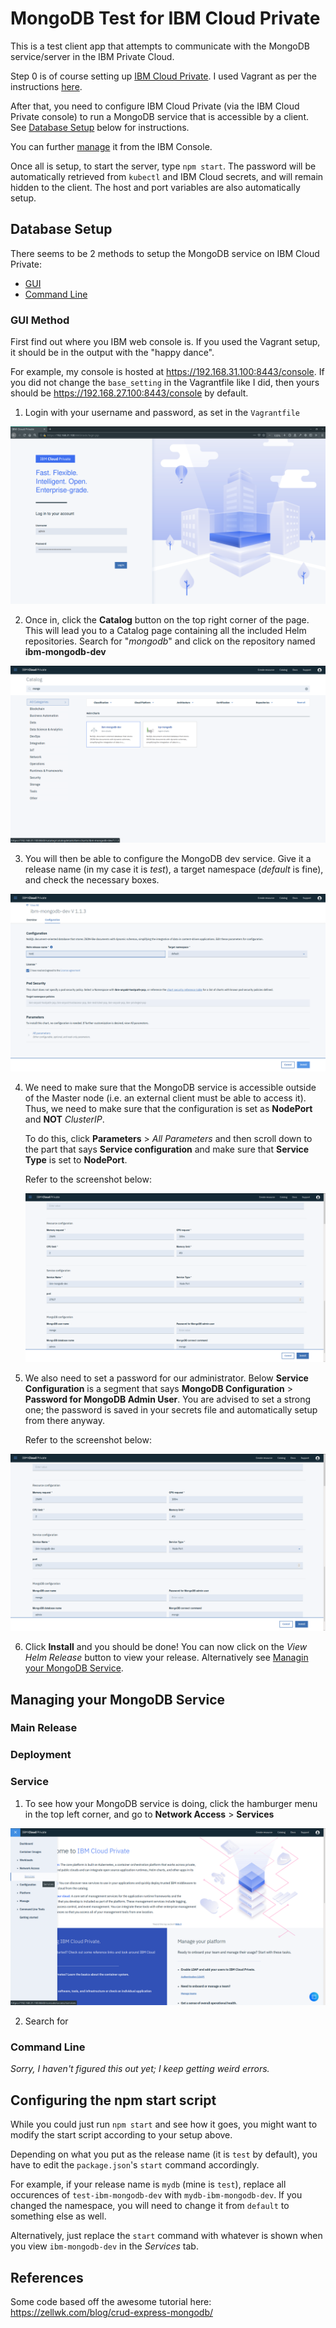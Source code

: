 # MongoDB Test for IBM Cloud Private

This is a test client app that attempts to communicate with the MongoDB service/server in the IBM Private Cloud.

Step 0 is of course setting up [IBM Cloud Private](https://www.ibm.com/support/knowledgecenter/en/SSBS6K_1.2.0/kc_welcome_containers.html). I used Vagrant as per the instructions [here](https://github.com/IBM/deploy-ibm-cloud-private/blob/master/docs/deploy-vagrant.md).

After that, you need to configure IBM Cloud Private (via the IBM Cloud Private console) to run a MongoDB service that is accessible by a client. See [Database Setup](#database-setup) below for instructions.

You can further [manage](#managing-your-mongodb-service) it from the IBM Console.

Once all is setup, to start the server, type `npm start`. The password will be automatically retrieved from `kubectl` and IBM Cloud secrets, and will remain hidden to the client. The host and port variables are also automatically setup.

## Database Setup

There seems to be 2 methods to setup the MongoDB service on IBM Cloud Private:
 - [GUI](#gui-method)
 - [Command Line](#command-line)

### GUI Method
First find out where you IBM web console is. If you used the Vagrant setup, it should be in the output with the "happy dance".

For example, my console is hosted at https://192.168.31.100:8443/console. If you did not change the `base_setting` in the Vagrantfile like I did, then yours should be https://192.168.27.100:8443/console by default.

1. Login with your username and password, as set in the `Vagrantfile`

![Login Screen](screenshots/setup1.png)

2. Once in, click the **Catalog** button on the top right corner of the page. This will lead you to a Catalog page containing all the included Helm repositories. Search for "*mongodb*" and click on the repository named **ibm-mongodb-dev**

![Catalog](screenshots/setup2.png)

3. You will then be able to configure the MongoDB dev service. Give it a release name (in my case it is *test*), a target namespace (*default* is fine), and check the necessary boxes.

![MongoDB Service Setup](screenshots/setup3.png)

4. We need to make sure that the MongoDB service is accessible outside of the Master node (i.e. an external client must be able to access it). Thus, we need to make sure that the configuration is set as **NodePort** and **NOT** *ClusterIP*.

	To do this, click **Parameters** > *All Parameters* and then scroll down to the part that says **Service configuration** and make sure that **Service Type** is set to **NodePort**.

	Refer to the screenshot below:

	![Service configuration](screenshots/setup4.png)

5. We also need to set a password for our administrator. Below **Service Configuration** is a segment that says **MongoDB Configuration** > **Password for MongoDB Admin User**. You are advised to set a strong one; the password is saved in your secrets file and automatically setup from there anyway.

	Refer to the screenshot below:

![Service configuration](screenshots/setup4.png)

6. Click **Install** and you should be done! You can now click on the *View Helm Release* button to view your release. Alternatively see [Managin your MongoDB Service](#managing-your-mongodb-service).

## Managing your MongoDB Service

### Main Release

### Deployment

### Service
1. To see how your MongoDB service is doing, click the hamburger menu in the top left corner, and go to **Network Access** > **Services**

![Service configuration](screenshots/setup5.png)

2. Search for 

### Command Line
*Sorry, I haven't figured this out yet; I keep getting weird errors.*


## Configuring the npm start script
While you could just run `npm start` and see how it goes, you might want to modify the start script according to your setup above.

Depending on what you put as the release name (it is `test` by default), you have to edit the `package.json`'s `start` command accordingly.

For example, if your release name is `mydb` (mine is `test`), replace all occurences of `test-ibm-mongodb-dev` with `mydb-ibm-mongodb-dev`. If you changed the namespace, you will need to change it from `default` to something else as well.

Alternatively, just replace the `start` command with whatever is shown when you view `ibm-mongodb-dev` in the *Services* tab.



## References
Some code based off the awesome tutorial here: https://zellwk.com/blog/crud-express-mongodb/
